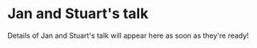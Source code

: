 # Jan and Stuart's talk

Details of Jan and Stuart's talk will appear here as soon as they're ready!
